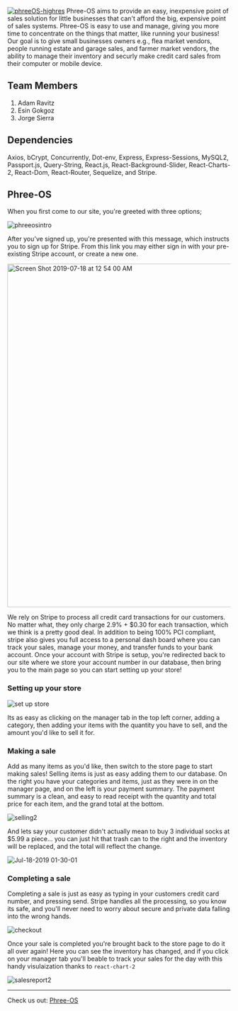 [![phreeOS-highres](https://user-images.githubusercontent.com/46004362/61429932-1fc5f900-a8f6-11e9-8a94-e6820aa212da.png)](https://phree-os.herokuapp.com/)
Phree-OS aims to provide an easy, inexpensive point of sales solution for little businesses that can't afford the big, expensive point of sales systems. Phree-OS is easy to use and manage, giving you more time to concentrate on the things that matter, like running your business!  Our goal is to give small businesses owners e.g., flea market vendors, people running estate and garage sales, and farmer market vendors, the ability to manage their inventory and securly make credit card sales from their computer or mobile device.

## Team Members
1. Adam Ravitz
2. Esin Gokgoz
3. Jorge Sierra 

## Dependencies
Axios, bCrypt, Concurrently, Dot-env, Express, Express-Sessions, MySQL2, Passport.js, Query-String, React.js, React-Background-Slider, React-Charts-2, React-Dom, React-Router, Sequelize, and Stripe.

## Phree-OS
When you first come to our site, you're greeted with three options;

![phreeosintro](https://user-images.githubusercontent.com/46004362/61429847-d70e4000-a8f5-11e9-87f7-e46049728291.gif)

After you've signed up, you're presented with this message, which instructs you to sign up for Stripe. From this link you may either sign in with your pre-existing Stripe account, or create a new one.  

<img width="776" alt="Screen Shot 2019-07-18 at 12 54 00 AM" src="https://user-images.githubusercontent.com/46004362/61430029-9236d900-a8f6-11e9-9508-83443e833b06.png">

We rely on Stripe to process all credit card transactions for our customers.  No matter what, they only charge 2.9% + $0.30 for each transaction, which we think is a pretty good deal.  In addition to being 100% PCI compliant, stripe also gives you full access to a personal dash board where you can track your sales, manage your money, and transfer funds to your bank account. Once your account with Stripe is setup, you're redirected back to our site where we store your account number in our database, then bring you to the main page so you can start setting up your store!   

### Setting up your store
![set up store](https://user-images.githubusercontent.com/46004362/61430532-13db3680-a8f8-11e9-83df-457635956763.gif)

Its as easy as clicking on the manager tab in the top left corner, adding a category, then adding your items with the quantity you have to sell, and the amount you'd like to sell it for. 


### Making a sale
Add as many items as you'd like, then switch to the store page to start making sales! Selling items is just as easy adding them to our database.  On the right you have your categories and items, just as they were in on the manager page, and on the left is your payment summary. The payment summary is a clean, and easy to read receipt with the quantity and total price for each item, and the grand total at the bottom. 

![selling2](https://user-images.githubusercontent.com/46004362/61431721-7b938080-a8fc-11e9-96de-6aac369888f4.gif)

And lets say your customer didn't actually mean to buy 3 individual socks at $5.99 a piece... you can just hit that trash can to the right and the inventory will be replaced, and the total will reflect the change.

![Jul-18-2019 01-30-01](https://user-images.githubusercontent.com/46004362/61431492-a8936380-a8fb-11e9-9a48-58b8fa8fff3b.gif)

### Completing a sale 
Completing a sale is just as easy as typing in your customers credit card number, and pressing send.  Stripe handles all the processing, so you know its safe, and you'll never need to worry about secure and private data falling into the wrong hands.

![checkout](https://user-images.githubusercontent.com/46004362/61431310-0a070280-a8fb-11e9-97d2-188a2eb0806f.gif)

Once your sale is completed you're brought back to the store page to do it all over again! Here you can see the inventory has changed, and if you click on your manager tab you'll beable to track your sales for the day with this handy visulaization thanks to `react-chart-2`

![salesreport2](https://user-images.githubusercontent.com/46004362/61431665-3c652f80-a8fc-11e9-9fb8-ed3b183c0399.gif)
 - - -
 Check us out: [Phree-OS](https://phree-os.herokuapp.com/)

